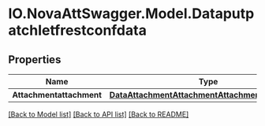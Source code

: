 # IO.NovaAttSwagger.Model.DataputpatchIetfrestconfdata
## Properties

Name | Type | Description | Notes
------------ | ------------- | ------------- | -------------
**Attachmentattachment** | [**DataAttachmentAttachmentAttachmentattachment**](DataAttachmentAttachmentAttachmentattachment.md) |  | [optional] 

[[Back to Model list]](../README.md#documentation-for-models) [[Back to API list]](../README.md#documentation-for-api-endpoints) [[Back to README]](../README.md)

